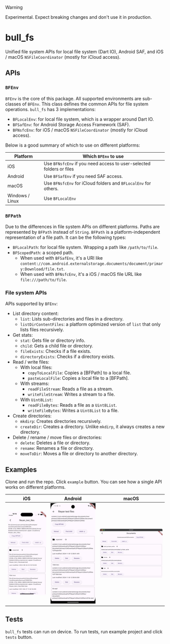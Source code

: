 > [!WARNING]  
> Experimental. Expect breaking changes and don't use it in production.

# bull_fs

Unified file system APIs for local file system (Dart IO), Android SAF, and iOS / macOS `NSFileCoordinator` (mostly for iCloud access).

## APIs

### `BFEnv`

`BFEnv` is the core of this package. All supported environments are sub-classes of `BFEnv`. This class defines the common APIs for file system operations. `bull_fs` has 3 implementations:

- `BFLocalEnv`: for local file system, which is a wrapper around Dart IO.
- `BFSafEnv`: for Android Storage Access Framework (SAF).
- `BFNsfcEnv`: for iOS / macOS `NSFileCoordinator` (mostly for iCloud access).

Below is a good summary of which to use on different platforms:

| Platform        | Which `BFEnv` to use                                                 |
| --------------- | -------------------------------------------------------------------- |
| iOS             | Use `BFNsfcEnv` if you need access to user-selected folders or files |
| Android         | Use `BFSafEnv` if you need SAF access.                               |
| macOS           | Use `BFNsfcEnv` for iCloud folders and `BFLocalEnv` for others.      |
| Windows / Linux | Use `BFLocalEnv`                                                     |

### `BFPath`

Due to the differences in file system APIs on different platforms. Paths are represented by `BFPath` instead of `String`. `BFPath` is a platform-independent representation of a file path. It can be the following types:

- `BFLocalPath`: for local file system. Wrapping a path like `/path/to/file`.
- `BFScopedPath`: a scoped path.
  - When used with `BFSafEnv`, it's a URI like `content://com.android.externalstorage.documents/document/primary:Download/file.txt`.
  - When used with `BFNsfcEnv`, it's a iOS / macOS file URL like `file:///path/to/file`.

### File system APIs

APIs supported by `BFEnv`:

- List directory content:
  - `list`: Lists sub-directories and files in a directory.
  - `listDirContentFiles`: a platform optimized version of `list` that only lists files recursively.
- Get stats:
  - `stat`: Gets file or directory info.
  - `child`: Gets a child file or directory.
  - `fileExists`: Checks if a file exists.
  - `directoryExists`: Checks if a directory exists.
- Read / write files:
  - With local files:
    - `copyToLocalFile`: Copies a [BFPath] to a local file.
    - `pasteLocalFile`: Copies a local file to a [BFPath].
  - With streams:
    - `readFileStream`: Reads a file as a stream.
    - `writeFileStream`: Writes a stream to a file.
  - With `Uint8List`:
    - `readFileBytes`: Reads a file as a `Uint8List`.
    - `writeFileBytes`: Writes a `Uint8List` to a file.
- Create directories:
  - `mkdirp`: Creates directories recursively.
  - `createDir`: Creates a directory. Unlike `mkdirp`, it always creates a new directory.
- Delete / rename / move files or directories:
  - `delete`: Deletes a file or directory.
  - `rename`: Renames a file or directory.
  - `moveToDir`: Moves a file or directory to another directory.

## Examples

Clone and run the repo. Click `example` button. You can see how a single API works on different platforms.

| iOS                          | Android                              | macOS                            |
| ---------------------------- | ------------------------------------ | -------------------------------- |
| ![ios](screenshots/ios.webp) | ![android](screenshots/android.webp) | ![macos](screenshots/macos.webp) |

## Tests

`bull_fs` tests can run on device. To run tests, run example project and click `tests` button.
